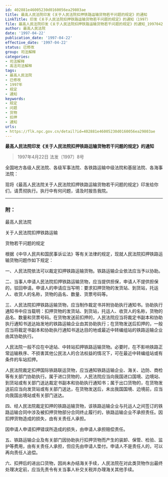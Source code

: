 ```yaml
---
id: 402881e46005230d0160056ea29803ae
title: 最高人民法院印发《关于人民法院扣押铁路运输货物若干问题的规定》的通知
LinkTitle: 印发《关于人民法院扣押铁路运输货物若干问题的规定》的通知（1997）
file: 最高人民法院印发《关于人民法院扣押铁路运输货物若干问题的规定》的通知_19970422_402881e46005230d0160056ea29803ae.docx
author: 最高人民法院
date: '1997-04-22'
publication_date: '1997-04-22'
effective_date: '1997-04-22'
status: 已修改
group: 司法解释
categories:
- 司法解释
- 高法司法解释
tags:
- 最高人民法院
- 已修改
- 1997年
- 规定
- 通知
keywords:
- 规定
- 问题
- 货物
- 扣押
- 通知
urls:
- https://flk.npc.gov.cn/detail?id=402881e46005230d0160056ea29803ae
---
```


**最高人民法院印发《关于人民法院扣押铁路运输货物若干问题的规定》的通知**

> 1997年4月22日 法发〔1997〕8号

全国地方各级人民法院、各级军事法院、各铁路运输中级法院和基层法院、各海事法院：

现将《最高人民法院关于人民法院扣押铁路运输货物若干问题的规定》印发给你们，请贯彻执行。执行中有何问题，请及时报告我院。

---

### 附：

最高人民法院

关于人民法院扣押铁路运输

货物若干问题的规定

根据《中华人民共和国民事诉讼法》等有关法律的规定，现就人民法院扣押铁路运输货物问题作如下规定：

一、人民法院依法可以裁定扣押铁路运输货物。铁路运输企业依法应当予以协助。

二、当事人申请人民法院扣押铁路运输货物，应当提供担保，申请人不提供担保的，驳回申请。申请人的申请应当写明：要求扣押货物的发货站、到货站，托运人、收货人的名称，货物的品名、数量、货票号码等。

三、人民法院扣押铁路运输货物，应当制作裁定书并附协助执行通知书。协助执行通知书中应当载明：扣押货物的发货站、到货站，托运人、收货人的名称，货物的品名、数量和货票号码。在货物发送前扣押的，人民法院应当将裁定书副本和协助执行通知书送达始发地的铁路运输企业由其协助执行；在货物发送后扣押的，一般应当将裁定书副本和协助执行通知书送达目的地或最近中转编组站的铁路运输企业由其协助执行。

人民法院一般不应在中途站、中转站扣押铁路运输货物。必要时，在不影响铁路正常运输秩序、不损害其他公民法人的合法权益的情况下，可在最近中转编组站或有条件的车站扣押。

人民法院裁定扣押国际铁路联运货物，应当通知铁路运输企业、海关、边防、商检等有关部门协助执行。属于进口货物的，人民法院应当向我国进口国境、边境站、到货站或有关部门送达裁定书副本和协助执行通知书；属于出口货物的，在货物发送前应当向发货站或有关部门送达，在货物发送后，未出我国国境、边境前，应当向我国出境站或有关部门送达。

四、经人民法院裁定扣押的铁路运输货物，该铁路运输企业与托运人之间签订的铁路运输合同中涉及被扣押货物部分合同终止履行的，铁路运输企业不承担责任。因扣押货物造成的损失，由有关责任人承担。

因申请人申请扣押错误所造成的损失，由申请人承担赔偿责任。

五、铁路运输企业及有关部门因协助执行扣押货物而产生的装卸、保管、检验、监护等费用，由有关责任人承担，但应先由申请人垫付。申请人不是责任人的，可以再向责任人追偿。

六、扣押后的进出口货物，因尚未办结海关手续，人民法院在对此类货物作出最终处理决定前，应当先责令有关当事人补交关税并办理海关其他手续。
